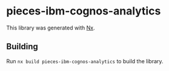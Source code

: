 # pieces-ibm-cognos-analytics

This library was generated with [Nx](https://nx.dev).

## Building

Run `nx build pieces-ibm-cognos-analytics` to build the library.

